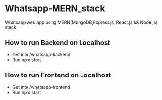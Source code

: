 # Whatsapp-MERN_stack
Whatsapp web app using MERN(MongoDB,Express.js, React.js && Node.js) stack

## How to run Backend on Localhost
- Get into /whatsapp-backend
- Run npm start

## How to run Frontend on Localhost
- Get into /whatsapp-frontend
- Run npm start 
